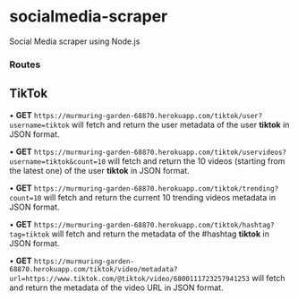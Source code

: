 # socialmedia-scraper

Social Media scraper using Node.js

### Routes

## TikTok

• **GET** `https://murmuring-garden-68870.herokuapp.com/tiktok/user?username=tiktok` will fetch and return the user metadata of the user **tiktok** in JSON format.

• **GET** `https://murmuring-garden-68870.herokuapp.com/tiktok/uservideos?username=tiktok&count=10` will fetch and return the 10 videos (starting from the latest one) of the user **tiktok** in JSON format.

• **GET** `https://murmuring-garden-68870.herokuapp.com/tiktok/trending?count=10` will fetch and return the current 10 trending videos metadata in JSON format.

• **GET** `https://murmuring-garden-68870.herokuapp.com/tiktok/hashtag?tag=tiktok` will fetch and return the metadata of the #hashtag **tiktok** in JSON format.

• **GET** `https://murmuring-garden-68870.herokuapp.com/tiktok/video/metadata?url=https://www.tiktok.com/@tiktok/video/6800111723257941253` will fetch and return the metadata of the video URL in JSON format.
